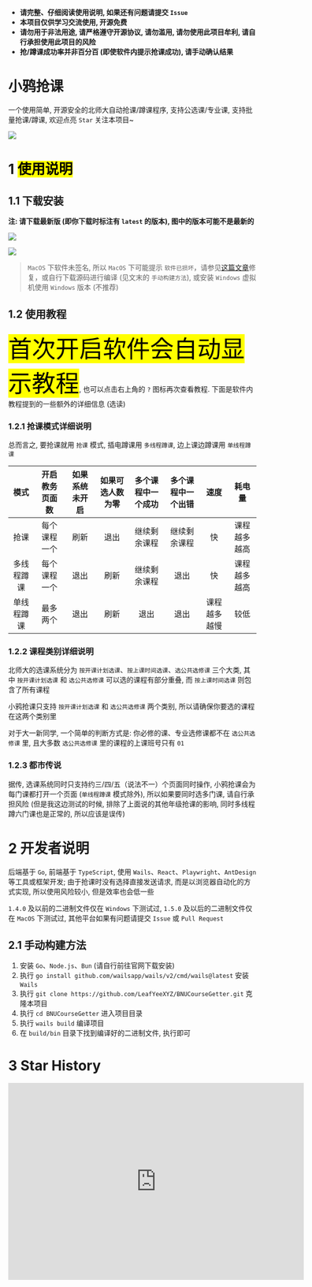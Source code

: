  - **请完整、仔细阅读使用说明, 如果还有问题请提交 `Issue`**
 - **本项目仅供学习交流使用, 开源免费**
 - **请勿用于非法用途, 请严格遵守开源协议, 请勿滥用, 请勿使用此项目牟利, 请自行承担使用此项目的风险**
 - **抢/蹲课成功率并非百分百 (即使软件内提示抢课成功), 请手动确认结果**

# 小鸦抢课

一个使用简单, 开源安全的北师大自动抢课/蹲课程序, 支持公选课/专业课, 支持批量抢课/蹲课, 欢迎点亮 `Star` 关注本项目~

![](./readme/intro.png)

# 1 <mark>使用说明</mark>

## 1.1 下载安装

**注: 请下载最新版 (即你下载时标注有 `latest` 的版本), 图中的版本可能不是最新的**

![](./readme/1.png)

![](./readme/2.png)

> `MacOS` 下软件未签名, 所以 `MacOS` 下可能提示 `软件已损坏`，请参见[这篇文章](https://www.mac2m.com/article/450/)修复，或自行下载源码进行编译 (见文末的 `手动构建方法`), 或安装 `Windows` 虚拟机使用 `Windows` 版本 (不推荐)

## 1.2 使用教程

<mark style="font-size: 3rem;">首次开启软件会自动显示教程</mark>, 也可以点击右上角的 `?` 图标再次查看教程. 下面是软件内教程提到的一些额外的详细信息 (选读)

### 1.2.1 抢课模式详细说明

总而言之, 要抢课就用 `抢课` 模式, 插电蹲课用 `多线程蹲课`, 边上课边蹲课用 `单线程蹲课`

| 模式 | 开启教务页面数 | 如果系统未开启 | 如果可选人数为零 | 多个课程中一个成功 | 多个课程中一个出错 | 速度 | 耗电量 |
| :---: | :---: | :---: | :---: | :---: | :---: | :---: | :---: |
| 抢课 | 每个课程一个 | 刷新 | 退出 | 继续剩余课程 | 继续剩余课程 | 快 | 课程越多越高 |
| 多线程蹲课 | 每个课程一个 | 退出 | 刷新 | 继续剩余课程 | 退出 | 快 | 课程越多越高 |
| 单线程蹲课 | 最多两个 | 退出 | 刷新 | 退出 | 退出 | 课程越多越慢 | 较低 |

### 1.2.2 课程类别详细说明

北师大的选课系统分为 `按开课计划选课`、`按上课时间选课`、`选公共选修课` 三个大类, 其中 `按开课计划选课` 和 `选公共选修课` 可以选的课程有部分重叠, 而 `按上课时间选课` 则包含了所有课程

小鸦抢课只支持 `按开课计划选课` 和 `选公共选修课` 两个类别, 所以请确保你要选的课程在这两个类别里

对于大一新同学, 一个简单的判断方式是: 你必修的课、专业选修课都不在 `选公共选修课` 里, 且大多数 `选公共选修课` 里的课程的上课班号只有 `01`

### 1.2.3 都市传说

据传, 选课系统同时只支持约三/四/五（说法不一）个页面同时操作, 小鸦抢课会为每门课都打开一个页面 (`单线程蹲课` 模式除外), 所以如果要同时选多门课, 请自行承担风险 (但是我这边测试的时候, 排除了上面说的其他年级抢课的影响, 同时多线程蹲六门课也是正常的, 所以应该是误传)

# 2 开发者说明

后端基于 `Go`, 前端基于 `TypeScript`, 使用 `Wails`、`React`、`Playwright`、`AntDesign` 等工具或框架开发; 由于抢课时没有选择直接发送请求, 而是以浏览器自动化的方式实现, 所以使用风险较小, 但是效率也会低一些

`1.4.0` 及以前的二进制文件仅在 `Windows` 下测试过, `1.5.0` 及以后的二进制文件仅在 `MacOS` 下测试过, 其他平台如果有问题请提交 `Issue` 或 `Pull Request`

## 2.1 手动构建方法

1. 安装 `Go`、`Node.js`、`Bun` (请自行前往官网下载安装)
2. 执行 `go install github.com/wailsapp/wails/v2/cmd/wails@latest` 安装 `Wails`
3. 执行 `git clone https://github.com/LeafYeeXYZ/BNUCourseGetter.git` 克隆本项目
4. 执行 `cd BNUCourseGetter` 进入项目目录
5. 执行 `wails build` 编译项目
6. 在 `build/bin` 目录下找到编译好的二进制文件, 执行即可

# 3 Star History

<iframe style="width:100%;height:auto;min-width:600px;min-height:400px;" src="https://www.star-history.com/embed?secret=Z2l0aHViX3BhdF8xMUJEUFVOSVkwMjJ3MnBJbEFnUnJGXzI5c0FqTW40TVoxakNPYzNpaG1CSmgyR3hMNGxZS3dwVW9Eb3VQT2tWVW5QNkI2TUpaS0lWQ053bXBM#LeafYeeXYZ/BNUCourseGetter&Date" frameBorder="0"></iframe>
